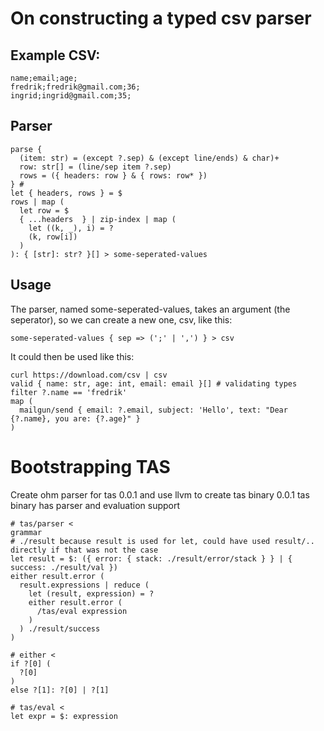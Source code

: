 # On constructing a typed csv parser
## Example CSV:

```
name;email;age;
fredrik;fredrik@gmail.com;36;
ingrid;ingrid@gmail.com;35;
```

## Parser
```
parse {
  (item: str) = (except ?.sep) & (except line/ends) & char)+
  row: str[] = (line/sep item ?.sep)
  rows = ({ headers: row } & { rows: row* })
} # 
let { headers, rows } = $
rows | map (
  let row = $
  { ...headers  } | zip-index | map (
    let ((k, _), i) = ?
    (k, row[i])
  )
): { [str]: str? }[] > some-seperated-values
```

## Usage
The parser, named some-seperated-values, takes an argument (the seperator), so we can create a new one, csv, like this:
```
some-seperated-values { sep => (';' | ',') } > csv
```

It could then be used like this:
```
curl https://download.com/csv | csv
valid { name: str, age: int, email: email }[] # validating types
filter ?.name == 'fredrik'
map (
  mailgun/send { email: ?.email, subject: 'Hello', text: "Dear {?.name}, you are: {?.age}" }
)
```

# Bootstrapping TAS
Create ohm parser for tas 0.0.1 and use llvm to create tas binary 0.0.1
tas binary has parser and evaluation support

```
# tas/parser <
grammar
# ./result because result is used for let, could have used result/.. directly if that was not the case 
let result = $: ({ error: { stack: ./result/error/stack } } | { success: ./result/val })
either result.error (
  result.expressions | reduce (
    let (result, expression) = ?
    either result.error (
      /tas/eval expression
    )
  ) ./result/success
)

# either <
if ?[0] (
  ?[0]
)
else ?[1]: ?[0] | ?[1]

# tas/eval <
let expr = $: expression

```